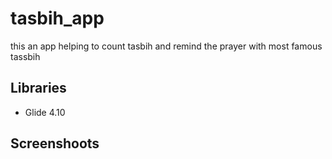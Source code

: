 # tasbih_app
this an app helping to count tasbih and remind the prayer with most famous tassbih


## Libraries
* Glide 4.10

## Screenshoots

